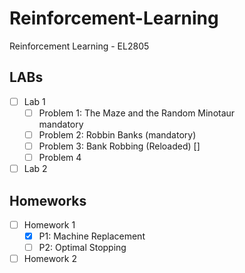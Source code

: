 # Reinforcement-Learning
Reinforcement Learning - EL2805


## LABs
- [ ] Lab 1
    - [ ] Problem 1: The Maze and the Random Minotaur <div class="text-red mb-2"> mandatory </div>
    - [ ] Problem 2: Robbin Banks (mandatory)
    - [ ] Problem 3: Bank Robbing (Reloaded) []
    - [ ] Problem 4
- [ ] Lab 2

## Homeworks
- [ ] Homework 1
    - [X] P1: Machine Replacement
    - [ ] P2: Optimal Stopping
- [ ] Homework 2
